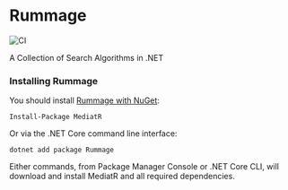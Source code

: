 Rummage
=======

![CI](https://github.com/jbogard/MediatR/workflows/CI/badge.svg)


A Collection of Search Algorithms in .NET


### Installing Rummage

You should install [Rummage with NuGet](https://www.nuget.org/packages/Rummage):

    Install-Package MediatR
    
Or via the .NET Core command line interface:

    dotnet add package Rummage

Either commands, from Package Manager Console or .NET Core CLI, will download and install MediatR and all required dependencies.
